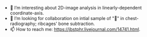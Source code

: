 - 👀 I’m interesting about 2D-image analysis in linearly-dependent coordinate-axis.
- 💞️ I’m looking for collaboration on intial sample of "👀" in chest-radiography; ribcages' bone subtraction.
- 📫 How to reach me: https://jbstphr.livejournal.com/14741.html.

<!---
jbstphr/jbstphr is a ✨ special ✨ repository because its `README.md` (this file) appears on your GitHub profile.
You can click the Preview link to take a look at your changes.
--->
